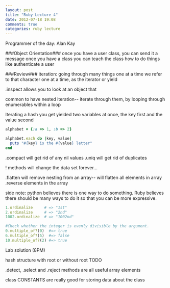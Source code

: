 ```yaml
---
layout: post
title: "Ruby Lecture 4"
date: 2012-07-18 19:08
comments: true
categories: ruby lecture
---
```


Programmer of the day:
Alan Kay

###Object Orientation###
once you have a user class, you can send it a message
once you have a class you can teach the class how to do things like authenticate a user

###Review###
iteration: going through many things one at a time
we refer to that character one at a time, as the iterator or yield

.inspect allows you to look at an object that 

common to have nested iteration-- iterate through them, by looping through enumerables within a loop

Iterating a hash you get yielded two variables at once, the key first and the value second

```ruby
alphabet = {:a => 1, :b => 2}

alphabet.each do |key, value|
  puts "#{key} is the #{value} letter"
end
```

.compact will get rid of any nil values
.uniq will get rid of duplicates

! methods will change the data set forever...

.flatten will remove nesting from an array-- will flatten all elements in array
.reverse elements in the array

side note: python believes there is one way to do something. Ruby believes there should be many ways to do it so that you can be more expressive.

```ruby ordinalize is a integer method
1.ordinalize     # => "1st"
2.ordinalize     # => "2nd"
1002.ordinalize  # => "1002nd"
```

```ruby multiple_of?(number)
#Check whether the integer is evenly divisible by the argument.
0.multiple_of?(0)  #=> true
6.multiple_of?(5)  #=> false
10.multiple_of?(2) #=> true
```

Lab solution (8PM)

hash structure with root or without root TODO

.detect, .select and .reject methods are all useful array elements


class CONSTANTS are really good for storing data about the class